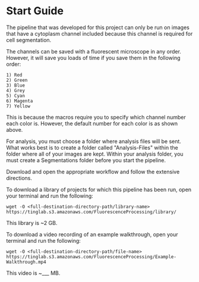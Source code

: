 # Start Guide
The pipeline that was developed for this project can only be run on images that have a cytoplasm channel included because this channel is required for cell segmentation.

The channels can be saved with a fluorescent microscope in any order. However, it will save you loads of time if you save them in the following order:

	1) Red
	2) Green
	3) Blue
	4) Grey
	5) Cyan
	6) Magenta
	7) Yellow

This is because the macros require you to specify which channel number each color is. However, the default number for each color is as shown above.
	
For analysis, you must choose a folder where analysis files will be sent. What works best is to create a folder called "Analysis-Files" within the folder where all of your images are kept. Within your analysis folder, you must create a Segmentations folder before you start the pipeline.

Download and open the appropriate workflow and follow the extensive directions.

To download a library of projects for which this pipeline has been run, open your terminal and run the following: 
```
wget -O <full-destination-directory-path/library-name> https://tinglab.s3.amazonaws.com/FluorescenceProcessing/library/
```
This library is ~2 GB.

To download a video recording of an example walkthrough, open your terminal and run the following:
```
wget -O <full-destination-directory-path/file-name> https://tinglab.s3.amazonaws.com/FluorescenceProcessing/Example-Walkthrough.mp4
```
This video is ~___ MB.
